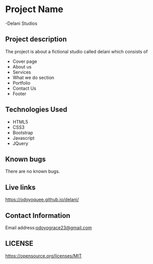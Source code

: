  # Project Name
-Delani Studios
## Project description
The project is about a fictional studio called delani which consists of 
- Cover page
- About us 
- Services
- What we do section
- Portfolio
- Contact Us
- Footer

## Technologies Used
+ HTML5
+ CSS3
+ Bootstrap
+ Javascript
+ JQuery
## Known bugs
There are no known bugs.
## Live links

https://odoyoquee.github.io/delani/

## Contact Information
Email address:odoyograce23@gmail.com

## LICENSE

https://opensource.org/licenses/MIT
